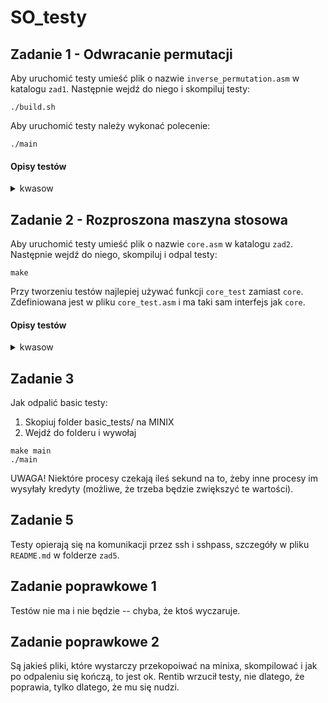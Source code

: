 # SO_testy

## Zadanie 1 - Odwracanie permutacji

Aby uruchomić testy umieść plik o nazwie `inverse_permutation.asm` w katalogu
`zad1`. Następnie wejdź do niego i skompiluj testy:

```
./build.sh
```

Aby uruchomić testy należy wykonać polecenie:

```
./main
```

#### Opisy testów

<details><summary>kwasow</summary>
  <ul>
    <li> test1 – źle: pusta permutacja jest niepoprawna</li>
    <li> test2 – źle: w tablicy brakuje 0 i jest liczba 3</li>
    <li> test3 – źle: w tablicy jest liczba ujemna, brakuje jedynki</li>
    <li> test4 – żle: jak test2 </li>
    <li> test5 – źle: w tablicy powtarza się jedynka, brakuje zera</li>
    <li> test6 – źle: w tablicy powtarza się zero, brakuje jedynki</li>
    <li> test7 – źle: zbyt duży parametr n, zero występuje trzy razy (**uwaga**: test powinien być szybki)</li>
    <li> test8 – dobrze: prosta, poprawna permutacja</li>
    <li> test9 – dobrze: duża, poprawna permutacja</li>
  </ul>
  
  **Uwaga!** Testy 7 i 9 są pomijane ze względu na duże zużycie pamięci. Czasami
  udaje się je odpalić, ale zazwyczaj failują. Jeśli masz dostępne ponad 4GB
  ramu, to możesz je odkomentować.
</details>

## Zadanie 2 - Rozproszona maszyna stosowa

Aby uruchomić testy umieść plik o nazwie `core.asm` w katalogu
`zad2`. Następnie wejdź do niego, skompiluj i odpal testy:

```
make
```

Przy tworzeniu testów najlepiej używać funkcji `core_test` zamiast `core`.
Zdefiniowana jest w pliku `core_test.asm` i ma taki sam interfejs jak `core`.

#### Opisy testów

<details><summary>kwasow</summary>
  <ul>
    <li> kwasow_simple – proste testy sprawdzające pojedyncze operacje</li>
    <li> kwasow_advanced (część 1) – dwa testy, które sprawdzają, czy funkcja
      core nie psuje się, jeśli funkcje get_value i put_value zmodyfikują
      wartości w rejestrach</li>
    <li> kwasow_advanced (część 2) – test sprawdza, czy funkcja core nie psuje
      (przywraca) wartości w rejestrach, w których powinna to zrobić</li>
  </ul>
</details>

## Zadanie 3

Jak odpalić basic testy:
<ol>
  <li> Skopiuj folder basic_tests/ na MINIX </li>
  <li> Wejdź do folderu i wywołaj </li>
</ol>

```
make main
./main
```

UWAGA! Niektóre procesy czekają ileś sekund na to, żeby inne procesy im wysyłały kredyty (możliwe, że trzeba będzie zwiększyć te wartości).

## Zadanie 5

Testy opierają się na komunikacji przez ssh i sshpass, szczegóły w pliku `README.md` w folderze `zad5`.

## Zadanie poprawkowe 1

Testów nie ma i nie będzie -- chyba, że ktoś wyczaruje.

## Zadanie poprawkowe 2

Są jakieś pliki, które wystarczy przekopoiwać na minixa, skompilować i jak po odpaleniu się kończą, to jest ok.
Rentib wrzucił testy, nie dlatego, że poprawia, tylko dlatego, że mu się nudzi.
